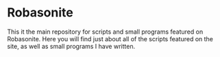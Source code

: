 # Robasonite
This it the main repository for scripts and small programs featured on Robasonite. Here you will find just about all of the scripts featured on the site, as well as small programs I have written.
